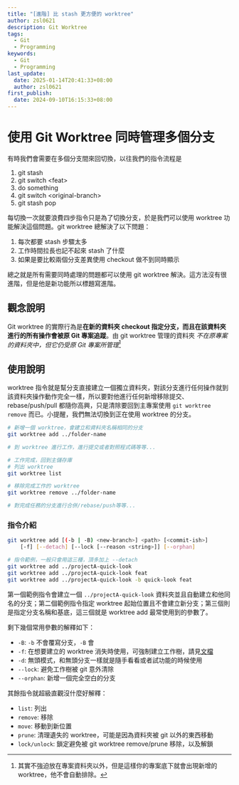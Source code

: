```yaml
---
title: "[進階] 比 stash 更方便的 worktree"
author: zsl0621
description: Git Worktree
tags:
  - Git
  - Programming
keywords:
  - Git
  - Programming
last_update:
  date: 2025-01-14T20:41:33+08:00
  author: zsl0621
first_publish:
  date: 2024-09-10T16:15:33+08:00
---
```


# 使用 Git Worktree 同時管理多個分支

有時我們會需要在多個分支間來回切換，以往我們的指令流程是

1. git stash
2. git switch \<feat\>
3. do something
4. git switch \<original-branch\>
5. git stash pop

每切換一次就要浪費四步指令只是為了切換分支，於是我們可以使用 worktree 功能解決這個問題。git worktree 總解決了以下問題：

1. 每次都要 stash 步驟太多
2. 工作時間拉長也記不起來 stash 了什麼
3. 如果是要比較兩個分支差異使用 checkout 做不到同時顯示

總之就是所有需要同時處理的問題都可以使用 git worktree 解決。這方法沒有很進階，但是他是新功能所以標題寫進階。

## 觀念說明

Git worktree 的實際行為是**在新的資料夾 checkout 指定分支，而且在該資料夾進行的所有操作會被原 Git 專案追蹤**。由 git worktree 管理的資料夾 *不在原專案的資料夾中，但它仍受原 Git 專案所管理*[^dir]

[^dir]: 其實不強迫放在專案資料夾以外，但是這樣你的專案底下就會出現新增的 worktree，他不會自動排除。

## 使用說明

worktree 指令就是幫分支直接建立一個獨立資料夾，對該分支進行任何操作就到該資料夾操作動作完全一樣，所以要對他進行任何新增移除提交、rebase/push/pull 都隨你高興，只是清除要回到主專案使用 `git worktree remove` 而已。小提醒，我們無法切換到正在使用 worktree 的分支。

```sh
# 新增一個 worktree，會建立和資料夾名稱相同的分支
git worktree add ../folder-name

# 到 worktree 進行工作，進行提交或者對照程式碼等等...

# 工作完成，回到主儲存庫
# 列出 worktree
git worktree list

# 移除完成工作的 worktree
git worktree remove ../folder-name

# 對完成任務的分支進行合併/rebase/push等等...
```

### 指令介紹

```sh
git worktree add [(-b | -B) <new-branch>] <path> [<commit-ish>]
    [-f] [--detach] [--lock [--reason <string>]] [--orphan] 

# 指令範例，一般只會用這三種，頂多加上 --detach
git worktree add ../projectA-quick-look
git worktree add ../projectA-quick-look feat
git worktree add ../projectA-quick-look -b quick-look feat
```

第一個範例指令會建立一個 `../projectA-quick-look` 資料夾並且自動建立和他同名的分支；第二個範例指令指定 worktree 起始位置且不會建立新分支；第三個則是指定分支名稱和基底，這三個就是 worktree add 最常使用到的參數了。

剩下幾個常用參數的解釋如下：

- `-B`: `-b` 不會覆寫分支，`-B` 會
- `-f`: 在想要建立的 worktree 消失時使用，可強制建立工作樹，請見[文檔](https://git-scm.com/docs/git-worktree#Documentation/git-worktree.txt--f)
- `-d`: 無頭模式，和無頭分支一樣就是隨手看看或者試功能的時候使用
- `--lock`: 避免工作樹被 git 意外清除
- `--orphan`: 新增一個完全空白的分支

其餘指令就超級直觀沒什麼好解釋：

- `list`: 列出
- `remove`: 移除
- `move`: 移動到新位置
- `prune`: 清理遺失的 worktree，可能是因為資料夾被 git 以外的東西移動
- `lock/unlock`: 鎖定避免被 git worktree remove/prune 移除，以及解鎖
